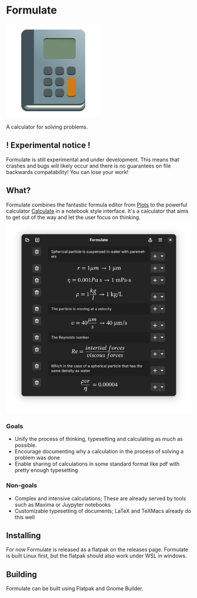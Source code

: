 # Formulate
![Formulate logo](data/icons/hicolor/scalable/apps/com.github.eemilp.Formulate.svg)

A calculator for solving problems.

## ! Experimental notice !
Formulate is still experimental and under development. This means that crashes and bugs will likely occur and there is no guarantees on file backwards compatability! You can lose your work!

## What?
Formulate combines the fantastic formula editor from [Plots](https://github.com/alexhuntley/Plots) to the powerful calculator [Calculate](https://qalculate.github.io/) in a notebook style interface. It's a calculator that aims to get out of the way and let the user focus on thinking. 
![Demo screenshot](data/demo_screenshot.png)

### Goals
 - Unify the process of thinking, typesetting and calculating as much as possible.
 - Encourage documenting why a calculation in the process of solving a problem was done
 - Enable sharing of calculations in some standard format like pdf with pretty enough typesetting

### Non-goals
 - Complex and intensive calculations; These are already served by tools such as Maxima or Juypyter notebooks
 - Customizable typesetting of documents; LaTeX and TeXMacs already do this well

## Installing
For now Formulate is released as a flatpak on the releases page. Formulate is built Linux first, but the flatpak should also work under WSL in windows. 

## Building
Formulate can be built using Flatpak and Gnome Builder. 
